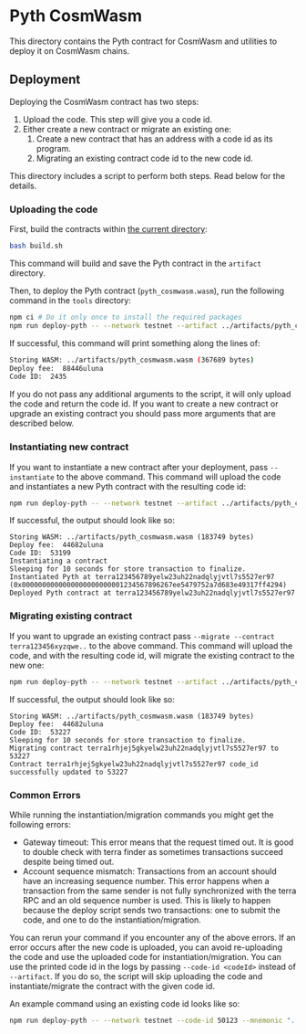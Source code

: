 # Pyth CosmWasm

This directory contains the Pyth contract for CosmWasm and utilities to deploy it on CosmWasm chains.

## Deployment

Deploying the CosmWasm contract has two steps:

1. Upload the code. This step will give you a code id.
2. Either create a new contract or migrate an existing one:
   1. Create a new contract that has an address with a code id as its program.
   2. Migrating an existing contract code id to the new code id.

This directory includes a script to perform both steps. Read below for the details.

### Uploading the code

First, build the contracts within [the current directory](./):

```sh
bash build.sh
```

This command will build and save the Pyth contract in the `artifact` directory.

Then, to deploy the Pyth contract (`pyth_cosmwasm.wasm`), run the following command in the `tools` directory:

```sh
npm ci # Do it only once to install the required packages
npm run deploy-pyth -- --network testnet --artifact ../artifacts/pyth_cosmwasm.wasm --mnemonic "..."
```

If successful, this command will print something along the lines of:

```sh
Storing WASM: ../artifacts/pyth_cosmwasm.wasm (367689 bytes)
Deploy fee:  88446uluna
Code ID:  2435
```

If you do not pass any additional arguments to the script, it will only upload the code and return the code id. If you want to create a
new contract or upgrade an existing contract you should pass more arguments that are described below.

### Instantiating new contract

If you want to instantiate a new contract after your deployment, pass `--instantiate` to the above command.
This command will upload the code and instantiates a new Pyth contract with the resulting code id:

```sh
npm run deploy-pyth -- --network testnet --artifact ../artifacts/pyth_cosmwasm.wasm --mnemonic "..." --instantiate
```

If successful, the output should look like so:

```
Storing WASM: ../artifacts/pyth_cosmwasm.wasm (183749 bytes)
Deploy fee:  44682uluna
Code ID:  53199
Instantiating a contract
Sleeping for 10 seconds for store transaction to finalize.
Instantiated Pyth at terra123456789yelw23uh22nadqlyjvtl7s5527er97 (0x0000000000000000000000001234567896267ee5479752a7d683e49317ff4294)
Deployed Pyth contract at terra123456789yelw23uh22nadqlyjvtl7s5527er97
```

### Migrating existing contract

If you want to upgrade an existing contract pass `--migrate --contract terra123456xyzqwe..` to the above command.
This command will upload the code, and with the resulting code id, will migrate the existing contract to the new one:

```sh
npm run deploy-pyth -- --network testnet --artifact ../artifacts/pyth_cosmwasm.wasm --mnemonic "..." --migrate --contract "terra123..."
```

If successful, the output should look like so:

```
Storing WASM: ../artifacts/pyth_cosmwasm.wasm (183749 bytes)
Deploy fee:  44682uluna
Code ID:  53227
Sleeping for 10 seconds for store transaction to finalize.
Migrating contract terra1rhjej5gkyelw23uh22nadqlyjvtl7s5527er97 to 53227
Contract terra1rhjej5gkyelw23uh22nadqlyjvtl7s5527er97 code_id successfully updated to 53227
```

### Common Errors

While running the instantiation/migration commands you might get the following errors:

- Gateway timeout: This error means that the request timed out. It is good to double check with terra finder as sometimes transactions succeed despite being timed out.
- Account sequence mismatch: Transactions from an account should have an increasing sequence number. This error happens when a transaction from the same sender is not fully synchronized with the terra RPC and an old sequence number is used. This is likely to happen because the deploy script sends two transactions: one to submit the code, and one to do the instantiation/migration.

You can rerun your command if you encounter any of the above errors. If an error occurs after the new code is uploaded, you can avoid re-uploading the code and use the uploaded code for instantiation/migration. You can use the printed code id in the logs
by passing `--code-id <codeId>` instead of `--artifact`. If you do so, the script will skip uploading the code and instantiate/migrate the contract with the given code id.

An example command using an existing code id looks like so:

```sh
npm run deploy-pyth -- --network testnet --code-id 50123 --mnemonic "..." --migrate --contract "terra123..."
```
